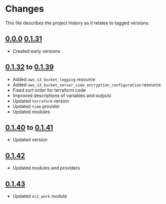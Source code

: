 # Changes
This file describes the project history as it relates to tagged versions.

## [0.0.0](.) [0.1.31](.)
- Created early versions

## [0.1.32](.) to [0.1.39](.)
- Added `aws_s3_bucket_logging` resource
- Added `aws_s3_bucket_server_side_encryption_configuration` resource
- Fixed sort order for terraform code
- Improved descriptions of variables and outputs
- Updated `terraform` version
- Updated `time` provider
- Updated modules

## [0.1.40](.) to [0.1.41](.)
- Updated version

## [0.1.42](.)
- Updated modules and providers

## [0.1.43](.)
- Updated `ec2_work` module
